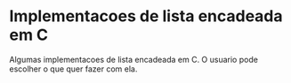 # Implementacoes de lista encadeada em C
 Algumas implementacoes de lista encadeada em C. O usuario pode escolher o que quer fazer com ela.
